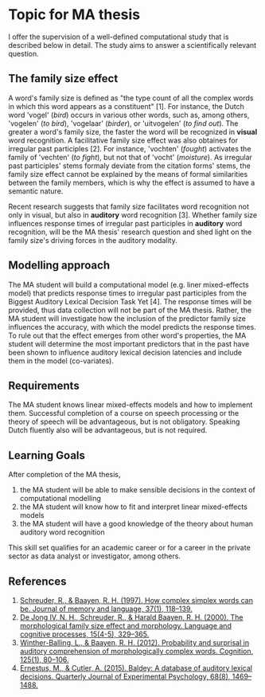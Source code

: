 # Topic for MA thesis

I offer the supervision of a well-defined computational study that is described below in detail. The study aims to answer a scientifically relevant question.


## The family size effect

A word's family size is defined as "the type count of all the complex words in which this word appears as a constituent" [1]. For instance, the Dutch word 'vogel' (*bird*) occurs in various other words, such as, among others, 'vogelen' (*to bird*), 'vogelaar' (*birder*), or 'uitvogelen' (*to find out*). The greater a word's family size, the faster the word will be recognized in **visual** word recognition. A facilitative family size effect was also obtaines for irregular past participles [2]. For instance, 'vochten' (*fought*) activates the family of 'vechten' (*to fight*), but not that of 'vocht' (*moisture*). As irregular past participles' stems formaly deviate from the citation forms' stems, the family size effect cannot be explained by the means of formal similarities between the family members, which is why the effect is assumed to have a semantic nature. 

Recent research suggests that family size facilitates word recognition not only in visual, but also in **auditory** word recognition [3]. Whether family size influences response times of irregular past participles in **auditory** word recognition, will be the MA thesis' research question and shed light on the family size's driving forces in the auditory modality.


## Modelling approach

The MA student will build a computational model (e.g. liner mixed-effects model) that predicts response times to irregular past participles from the Biggest Auditory Lexical Decision Task Yet [4]. The response times will be provided, thus data collection will not be part of the MA thesis. Rather, the MA student will investigate how the inclusion of the predictor family size influences the accuracy, with which the model predicts the response times. To rule out that the effect emerges from other word's properties, the MA student will determine the most important predictors that in the past have been shown to influence auditory lexical decision latencies and include them in the model (co-variates).


## Requirements

The MA student knows linear mixed-effects models and how to implement them. Successful completion of a course on speech processing or the theory of speech will be advantageous, but is not obligatory. Speaking Dutch fluently also will be advantageous, but is not required.


## Learning Goals

After completion of the MA thesis,

1. the MA student will be able to make sensible decisions in the context of computational modelling
2. the MA student will know how to fit and interpret linear mixed-effects models
3. the MA student will have a good knowledge of the theory about human auditory word recognition

This skill set qualifies for an academic career or for a career in the private sector as data analyst or investigator, among others.


## References
1. [Schreuder, R., & Baayen, R. H. (1997). How complex simplex words can be. Journal of memory and language, 37(1), 118–139.](https://www.sciencedirect.com/science/article/pii/S0749596X97925109)
2. [De Jong IV, N. H., Schreuder, R., & Harald Baayen, R. H. (2000). The morphological family size effect and morphology. Language and cognitive processes, 15(4-5), 329–365.](https://www.tandfonline.com/doi/abs/10.1080/01690960050119625)
3. [Winther-Balling, L., & Baayen, R. H. (2012). Probability and surprisal in auditory comprehension of morphologically complex words. Cognition, 125(1), 80–106.](https://www.sciencedirect.com/science/article/pii/S0010027712001230)
4. [Ernestus, M., & Cutler, A. (2015). Baldey: A database of auditory lexical decisions. Quarterly Journal of Experimental Psychology, 68(8), 1469–1488.](https://journals.sagepub.com/doi/abs/10.1080/17470218.2014.984730)
